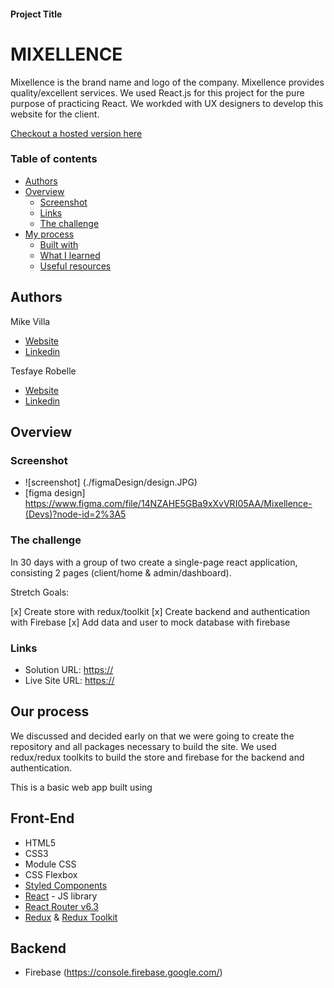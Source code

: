 #### Project Title

# MIXELLENCE

Mixellence is the brand name and logo of the company. Mixellence provides quality/excellent services.
We used React.js for this project for the pure purpose of practicing React.
We workded with UX designers to develop this website for the client.

[Checkout a hosted version here](https://github.io/mixellence/)

### Table of contents

- [Authors](#authors)
- [Overview](#overview)
  - [Screenshot](#screenshot)
  - [Links](#links)
  - [The challenge](#the-challenge)
- [My process](#my-process)
  - [Built with](#built-with)
  - [What I learned](#what-we-learned)
  - [Useful resources](#useful-resources)

## Authors

Mike Villa

- [Website](https://)
- [Linkedin](https://www.linkedin.com/in/)

Tesfaye Robelle

- [Website](https://github.com/tdebella)
- [Linkedin](https://www.linkedin.com/in/tesfaye-robelle-4a2b7921a/)

## Overview

### Screenshot

- ![screenshot] (./figmaDesign/design.JPG)
- [figma design] https://www.figma.com/file/14NZAHE5GBa9xXvVRI05AA/Mixellence-(Devs)?node-id=2%3A5

### The challenge

In 30 days with a group of two create a single-page react application, consisting 2 pages (client/home & admin/dashboard).

Stretch Goals:

[x] Create store with redux/toolkit
[x] Create backend and authentication with Firebase
[x] Add data and user to mock database with firebase

### Links

- Solution URL: [https://](https://github.com/)
- Live Site URL: [https://](https:///)

## Our process

We discussed and decided early on that we were going to create the repository and all packages necessary to build the site.
We used redux/redux toolkits to build the store and firebase for the backend and authentication.

This is a basic web app built using

## Front-End

- HTML5
- CSS3
- Module CSS
- CSS Flexbox
- [Styled Components](https://styled-components.com/)
- [React](https://reactjs.org/) - JS library
- [React Router v6.3](https://reactrouter.com/)
- [Redux](https://redux.js.org/) & [Redux Toolkit](https://redux-toolkit.js.org/)

## Backend

- Firebase (https://console.firebase.google.com/)
